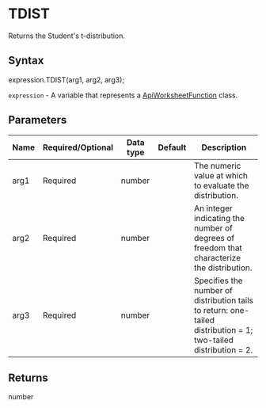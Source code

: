 # TDIST

Returns the Student's t-distribution.

## Syntax

expression.TDIST(arg1, arg2, arg3);

`expression` - A variable that represents a [ApiWorksheetFunction](../ApiWorksheetFunction.md) class.

## Parameters

| **Name** | **Required/Optional** | **Data type** | **Default** | **Description** |
| ------------- | ------------- | ------------- | ------------- | ------------- |
| arg1 | Required | number |  | The numeric value at which to evaluate the distribution. |
| arg2 | Required | number |  | An integer indicating the number of degrees of freedom that characterize the distribution. |
| arg3 | Required | number |  | Specifies the number of distribution tails to return: one-tailed distribution = 1; two-tailed distribution = 2. |

## Returns

number